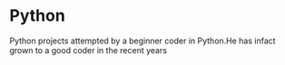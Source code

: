 # Python

Python projects attempted by a beginner coder in Python.He has infact grown to a good coder in the recent years
